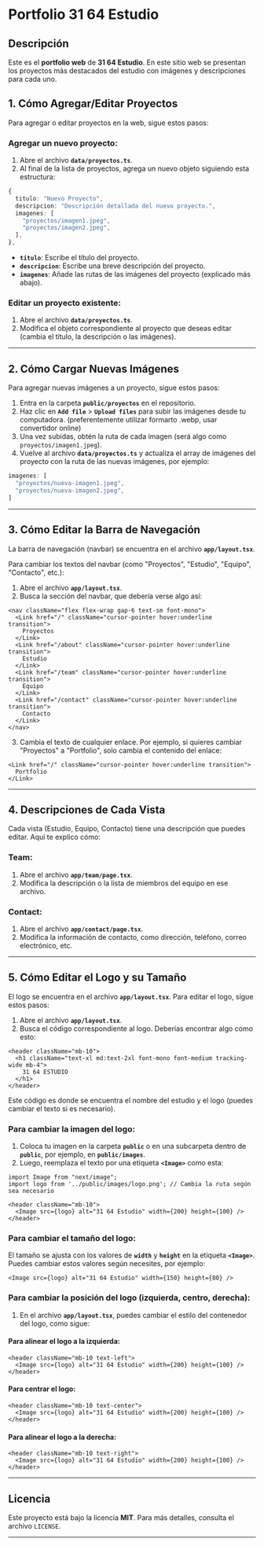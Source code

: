 
# Portfolio 31 64 Estudio

## Descripción

Este es el **portfolio web** de **31 64 Estudio**. En este sitio web se presentan los proyectos más destacados del estudio con imágenes y descripciones para cada uno.

## 1. Cómo Agregar/Editar Proyectos

Para agregar o editar proyectos en la web, sigue estos pasos:

### Agregar un nuevo proyecto:
1. Abre el archivo **`data/proyectos.ts`**.
2. Al final de la lista de proyectos, agrega un nuevo objeto siguiendo esta estructura:

```ts
{
  titulo: "Nuevo Proyecto",
  descripcion: "Descripción detallada del nuevo proyecto.",
  imagenes: [
    "proyectos/imagen1.jpeg",
    "proyectos/imagen2.jpeg",
  ],
},
```

- **`titulo`**: Escribe el título del proyecto.
- **`descripcion`**: Escribe una breve descripción del proyecto.
- **`imagenes`**: Añade las rutas de las imágenes del proyecto (explicado más abajo).

### Editar un proyecto existente:
1. Abre el archivo **`data/proyectos.ts`**.
2. Modifica el objeto correspondiente al proyecto que deseas editar (cambia el título, la descripción o las imágenes).

---

## 2. Cómo Cargar Nuevas Imágenes

Para agregar nuevas imágenes a un proyecto, sigue estos pasos:

1. Entra en la carpeta **`public/proyectos`** en el repositorio.
2. Haz clic en **`Add file`** > **`Upload files`** para subir las imágenes desde tu computadora. (preferentemente utilizar formarto .webp, usar convertidor online)
3. Una vez subidas, obtén la ruta de cada imagen (será algo como `proyectos/imagen1.jpeg`).
4. Vuelve al archivo **`data/proyectos.ts`** y actualiza el array de imágenes del proyecto con la ruta de las nuevas imágenes, por ejemplo:

```ts
imagenes: [
  "proyectos/nueva-imagen1.jpeg",
  "proyectos/nueva-imagen2.jpeg",
]
```

---

## 3. Cómo Editar la Barra de Navegación

La barra de navegación (navbar) se encuentra en el archivo **`app/layout.tsx`**.

Para cambiar los textos del navbar (como "Proyectos", "Estudio", "Equipo", "Contacto", etc.):

1. Abre el archivo **`app/layout.tsx`**.
2. Busca la sección del navbar, que debería verse algo así:

```tsx
<nav className="flex flex-wrap gap-6 text-sm font-mono">
  <Link href="/" className="cursor-pointer hover:underline transition">
    Proyectos
  </Link>
  <Link href="/about" className="cursor-pointer hover:underline transition">
    Estudio
  </Link>
  <Link href="/team" className="cursor-pointer hover:underline transition">
    Equipo
  </Link>
  <Link href="/contact" className="cursor-pointer hover:underline transition">
    Contacto
  </Link>
</nav>
```

3. Cambia el texto de cualquier enlace. Por ejemplo, si quieres cambiar "Proyectos" a "Portfolio", solo cambia el contenido del enlace:

```tsx
<Link href="/" className="cursor-pointer hover:underline transition">
  Portfolio
</Link>
```

---

## 4. Descripciones de Cada Vista

Cada vista (Estudio, Equipo, Contacto) tiene una descripción que puedes editar. Aquí te explico cómo:

### Team:
1. Abre el archivo **`app/team/page.tsx`**.
2. Modifica la descripción o la lista de miembros del equipo en ese archivo.

### Contact:
1. Abre el archivo **`app/contact/page.tsx`**.
2. Modifica la información de contacto, como dirección, teléfono, correo electrónico, etc.

---

## 5. Cómo Editar el Logo y su Tamaño

El logo se encuentra en el archivo **`app/layout.tsx`**. Para editar el logo, sigue estos pasos:

1. Abre el archivo **`app/layout.tsx`**.
2. Busca el código correspondiente al logo. Deberías encontrar algo como esto:

```tsx
<header className="mb-10">
  <h1 className="text-xl md:text-2xl font-mono font-medium tracking-wide mb-4">
    31 64 ESTUDIO
  </h1>
</header>
```

Este código es donde se encuentra el nombre del estudio y el logo (puedes cambiar el texto si es necesario).

### Para cambiar la imagen del logo:

1. Coloca tu imagen en la carpeta **`public`** o en una subcarpeta dentro de **`public`**, por ejemplo, en **`public/images`**.
2. Luego, reemplaza el texto por una etiqueta **`<Image>`** como esta:

```tsx
import Image from "next/image";
import logo from '../public/images/logo.png'; // Cambia la ruta según sea necesario

<header className="mb-10">
  <Image src={logo} alt="31 64 Estudio" width={200} height={100} />
</header>
```

### Para cambiar el tamaño del logo:

El tamaño se ajusta con los valores de **`width`** y **`height`** en la etiqueta **`<Image>`**. Puedes cambiar estos valores según necesites, por ejemplo:

```tsx
<Image src={logo} alt="31 64 Estudio" width={150} height={80} />
```

### Para cambiar la posición del logo (izquierda, centro, derecha):

1. En el archivo **`app/layout.tsx`**, puedes cambiar el estilo del contenedor del logo, como sigue:

#### Para alinear el logo a la izquierda:
```tsx
<header className="mb-10 text-left">
  <Image src={logo} alt="31 64 Estudio" width={200} height={100} />
</header>
```

#### Para centrar el logo:
```tsx
<header className="mb-10 text-center">
  <Image src={logo} alt="31 64 Estudio" width={200} height={100} />
</header>
```

#### Para alinear el logo a la derecha:
```tsx
<header className="mb-10 text-right">
  <Image src={logo} alt="31 64 Estudio" width={200} height={100} />
</header>
```

---

## Licencia

Este proyecto está bajo la licencia **MIT**. Para más detalles, consulta el archivo `LICENSE`.

---

